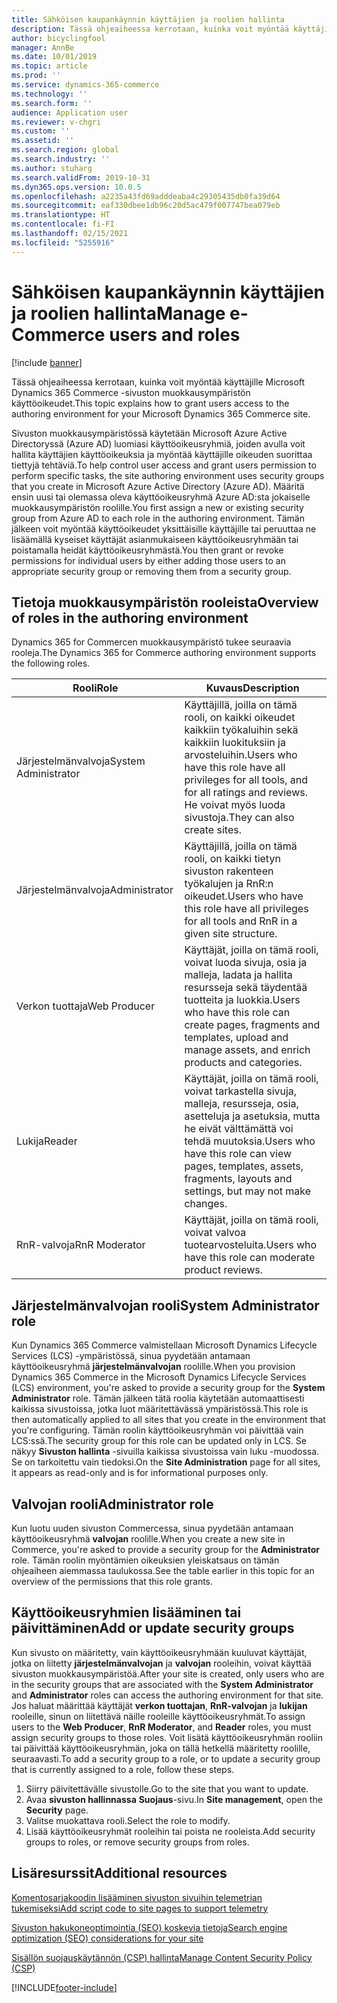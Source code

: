 ```yaml
---
title: Sähköisen kaupankäynnin käyttäjien ja roolien hallinta
description: Tässä ohjeaiheessa kerrotaan, kuinka voit myöntää käyttäjille Microsoft Dynamics 365 Commerce -sivuston muokkausympäristön käyttöoikeudet.
author: bicyclingfool
manager: AnnBe
ms.date: 10/01/2019
ms.topic: article
ms.prod: ''
ms.service: dynamics-365-commerce
ms.technology: ''
ms.search.form: ''
audience: Application user
ms.reviewer: v-chgri
ms.custom: ''
ms.assetid: ''
ms.search.region: global
ms.search.industry: ''
ms.author: stuharg
ms.search.validFrom: 2019-10-31
ms.dyn365.ops.version: 10.0.5
ms.openlocfilehash: a2235a43fd69adddeaba4c29305435db0fa39d64
ms.sourcegitcommit: eaf330dbee1db96c20d5ac479f007747bea079eb
ms.translationtype: HT
ms.contentlocale: fi-FI
ms.lasthandoff: 02/15/2021
ms.locfileid: "5255916"
---
```

# <a name="manage-e-commerce-users-and-roles"></a><span data-ttu-id="79a60-103">Sähköisen kaupankäynnin käyttäjien ja roolien hallinta</span><span class="sxs-lookup"><span data-stu-id="79a60-103">Manage e-Commerce users and roles</span></span>


[!include [banner](includes/banner.md)]

<span data-ttu-id="79a60-104">Tässä ohjeaiheessa kerrotaan, kuinka voit myöntää käyttäjille Microsoft Dynamics 365 Commerce -sivuston muokkausympäristön käyttöoikeudet.</span><span class="sxs-lookup"><span data-stu-id="79a60-104">This topic explains how to grant users access to the authoring environment for your Microsoft Dynamics 365 Commerce site.</span></span>

<span data-ttu-id="79a60-105">Sivuston muokkausympäristössä käytetään Microsoft Azure Active Directoryssä (Azure AD) luomiasi käyttöoikeusryhmiä, joiden avulla voit hallita käyttäjien käyttöoikeuksia ja myöntää käyttäjille oikeuden suorittaa tiettyjä tehtäviä.</span><span class="sxs-lookup"><span data-stu-id="79a60-105">To help control user access and grant users permission to perform specific tasks, the site authoring environment uses security groups that you create in Microsoft Azure Active Directory (Azure AD).</span></span> <span data-ttu-id="79a60-106">Määritä ensin uusi tai olemassa oleva käyttöoikeusryhmä Azure AD:sta jokaiselle muokkausympäristön roolille.</span><span class="sxs-lookup"><span data-stu-id="79a60-106">You first assign a new or existing security group from Azure AD to each role in the authoring environment.</span></span> <span data-ttu-id="79a60-107">Tämän jälkeen voit myöntää käyttöoikeudet yksittäisille käyttäjille tai peruuttaa ne lisäämällä kyseiset käyttäjät asianmukaiseen käyttöoikeusryhmään tai poistamalla heidät käyttöoikeusryhmästä.</span><span class="sxs-lookup"><span data-stu-id="79a60-107">You then grant or revoke permissions for individual users by either adding those users to an appropriate security group or removing them from a security group.</span></span>

## <a name="overview-of-roles-in-the-authoring-environment"></a><span data-ttu-id="79a60-108">Tietoja muokkausympäristön rooleista</span><span class="sxs-lookup"><span data-stu-id="79a60-108">Overview of roles in the authoring environment</span></span>

<span data-ttu-id="79a60-109">Dynamics 365 for Commercen muokkausympäristö tukee seuraavia rooleja.</span><span class="sxs-lookup"><span data-stu-id="79a60-109">The Dynamics 365 for Commerce authoring environment supports the following roles.</span></span>

| <span data-ttu-id="79a60-110">Rooli</span><span class="sxs-lookup"><span data-stu-id="79a60-110">Role</span></span>                 | <span data-ttu-id="79a60-111">Kuvaus</span><span class="sxs-lookup"><span data-stu-id="79a60-111">Description</span></span> |
|----------------------|-------------|
| <span data-ttu-id="79a60-112">Järjestelmänvalvoja</span><span class="sxs-lookup"><span data-stu-id="79a60-112">System Administrator</span></span> | <span data-ttu-id="79a60-113">Käyttäjillä, joilla on tämä rooli, on kaikki oikeudet kaikkiin työkaluihin sekä kaikkiin luokituksiin ja arvosteluihin.</span><span class="sxs-lookup"><span data-stu-id="79a60-113">Users who have this role have all privileges for all tools, and for all ratings and reviews.</span></span> <span data-ttu-id="79a60-114">He voivat myös luoda sivustoja.</span><span class="sxs-lookup"><span data-stu-id="79a60-114">They can also create sites.</span></span> |
| <span data-ttu-id="79a60-115">Järjestelmänvalvoja</span><span class="sxs-lookup"><span data-stu-id="79a60-115">Administrator</span></span>   | <span data-ttu-id="79a60-116">Käyttäjillä, joilla on tämä rooli, on kaikki tietyn sivuston rakenteen työkalujen ja RnR:n oikeudet.</span><span class="sxs-lookup"><span data-stu-id="79a60-116">Users who have this role have all privileges for all tools and RnR in a given site structure.</span></span> |
| <span data-ttu-id="79a60-117">Verkon tuottaja</span><span class="sxs-lookup"><span data-stu-id="79a60-117">Web Producer</span></span>         | <span data-ttu-id="79a60-118">Käyttäjät, joilla on tämä rooli, voivat luoda sivuja, osia ja malleja, ladata ja hallita resursseja sekä täydentää tuotteita ja luokkia.</span><span class="sxs-lookup"><span data-stu-id="79a60-118">Users who have this role can create pages, fragments and templates, upload and manage assets, and enrich products and categories.</span></span> |
| <span data-ttu-id="79a60-119">Lukija</span><span class="sxs-lookup"><span data-stu-id="79a60-119">Reader</span></span>               | <span data-ttu-id="79a60-120">Käyttäjät, joilla on tämä rooli, voivat tarkastella sivuja, malleja, resursseja, osia, asetteluja ja asetuksia, mutta he eivät välttämättä voi tehdä muutoksia.</span><span class="sxs-lookup"><span data-stu-id="79a60-120">Users who have this role can view pages, templates, assets, fragments, layouts and settings, but may not make changes.</span></span> |
| <span data-ttu-id="79a60-121">RnR-valvoja</span><span class="sxs-lookup"><span data-stu-id="79a60-121">RnR Moderator</span></span>        | <span data-ttu-id="79a60-122">Käyttäjät, joilla on tämä rooli, voivat valvoa tuotearvosteluita.</span><span class="sxs-lookup"><span data-stu-id="79a60-122">Users who have this role can moderate product reviews.</span></span> |

## <a name="system-administrator-role"></a><span data-ttu-id="79a60-123">Järjestelmänvalvojan rooli</span><span class="sxs-lookup"><span data-stu-id="79a60-123">System Administrator role</span></span>

<span data-ttu-id="79a60-124">Kun Dynamics 365 Commerce valmistellaan Microsoft Dynamics Lifecycle Services (LCS) -ympäristössä, sinua pyydetään antamaan käyttöoikeusryhmä **järjestelmänvalvojan** roolille.</span><span class="sxs-lookup"><span data-stu-id="79a60-124">When you provision Dynamics 365 Commerce in the Microsoft Dynamics Lifecycle Services (LCS) environment, you're asked to provide a security group for the **System Administrator** role.</span></span> <span data-ttu-id="79a60-125">Tämän jälkeen tätä roolia käytetään automaattisesti kaikissa sivustoissa, jotka luot määritettävässä ympäristössä.</span><span class="sxs-lookup"><span data-stu-id="79a60-125">This role is then automatically applied to all sites that you create in the environment that you're configuring.</span></span> <span data-ttu-id="79a60-126">Tämän roolin käyttöoikeusryhmän voi päivittää vain LCS:ssä.</span><span class="sxs-lookup"><span data-stu-id="79a60-126">The security group for this role can be updated only in LCS.</span></span> <span data-ttu-id="79a60-127">Se näkyy **Sivuston hallinta** -sivuilla kaikissa sivustoissa vain luku -muodossa. Se on tarkoitettu vain tiedoksi.</span><span class="sxs-lookup"><span data-stu-id="79a60-127">On the **Site Administration** page for all sites, it appears as read-only and is for informational purposes only.</span></span>

## <a name="administrator-role"></a><span data-ttu-id="79a60-128">Valvojan rooli</span><span class="sxs-lookup"><span data-stu-id="79a60-128">Administrator role</span></span>

<span data-ttu-id="79a60-129">Kun luotu uuden sivuston Commercessa, sinua pyydetään antamaan käyttöoikeusryhmä **valvojan** roolille.</span><span class="sxs-lookup"><span data-stu-id="79a60-129">When you create a new site in Commerce, you're asked to provide a security group for the **Administrator** role.</span></span> <span data-ttu-id="79a60-130">Tämän roolin myöntämien oikeuksien yleiskatsaus on tämän ohjeaiheen aiemmassa taulukossa.</span><span class="sxs-lookup"><span data-stu-id="79a60-130">See the table earlier in this topic for an overview of the permissions that this role grants.</span></span>

## <a name="add-or-update-security-groups"></a><span data-ttu-id="79a60-131">Käyttöoikeusryhmien lisääminen tai päivittäminen</span><span class="sxs-lookup"><span data-stu-id="79a60-131">Add or update security groups</span></span>

<span data-ttu-id="79a60-132">Kun sivusto on määritetty, vain käyttöoikeusryhmään kuuluvat käyttäjät, jotka on liitetty **järjestelmänvalvojan** ja **valvojan** rooleihin, voivat käyttää sivuston muokkausympäristöä.</span><span class="sxs-lookup"><span data-stu-id="79a60-132">After your site is created, only users who are in the security groups that are associated with the **System Administrator** and **Administrator** roles can access the authoring environment for that site.</span></span> <span data-ttu-id="79a60-133">Jos haluat määrittää käyttäjät **verkon tuottajan**, **RnR-valvojan** ja **lukijan** rooleille, sinun on liitettävä näille rooleille käyttöoikeusryhmät.</span><span class="sxs-lookup"><span data-stu-id="79a60-133">To assign users to the **Web Producer**, **RnR Moderator**, and **Reader** roles, you must assign security groups to those roles.</span></span> <span data-ttu-id="79a60-134">Voit lisätä käyttöoikeusryhmän rooliin tai päivittää käyttöoikeusryhmän, joka on tällä hetkellä määritetty roolille, seuraavasti.</span><span class="sxs-lookup"><span data-stu-id="79a60-134">To add a security group to a role, or to update a security group that is currently assigned to a role, follow these steps.</span></span>

1. <span data-ttu-id="79a60-135">Siirry päivitettävälle sivustolle.</span><span class="sxs-lookup"><span data-stu-id="79a60-135">Go to the site that you want to update.</span></span>
1. <span data-ttu-id="79a60-136">Avaa **sivuston hallinnassa** **Suojaus**-sivu.</span><span class="sxs-lookup"><span data-stu-id="79a60-136">In **Site management**, open the **Security** page.</span></span>
1. <span data-ttu-id="79a60-137">Valitse muokattava rooli.</span><span class="sxs-lookup"><span data-stu-id="79a60-137">Select the role to modify.</span></span>
1. <span data-ttu-id="79a60-138">Lisää käyttöoikeusryhmät rooleihin tai poista ne rooleista.</span><span class="sxs-lookup"><span data-stu-id="79a60-138">Add security groups to roles, or remove security groups from roles.</span></span>

## <a name="additional-resources"></a><span data-ttu-id="79a60-139">Lisäresurssit</span><span class="sxs-lookup"><span data-stu-id="79a60-139">Additional resources</span></span>

[<span data-ttu-id="79a60-140">Komentosarjakoodin lisääminen sivuston sivuihin telemetrian tukemiseksi</span><span class="sxs-lookup"><span data-stu-id="79a60-140">Add script code to site pages to support telemetry</span></span>](add-telemetry.md)

[<span data-ttu-id="79a60-141">Sivuston hakukoneoptimointia (SEO) koskevia tietoja</span><span class="sxs-lookup"><span data-stu-id="79a60-141">Search engine optimization (SEO) considerations for your site</span></span>](search-engine-optimization-considerations.md)

[<span data-ttu-id="79a60-142">Sisällön suojauskäytännön (CSP) hallinta</span><span class="sxs-lookup"><span data-stu-id="79a60-142">Manage Content Security Policy (CSP)</span></span>](manage-csp.md)


[!INCLUDE[footer-include](../includes/footer-banner.md)]